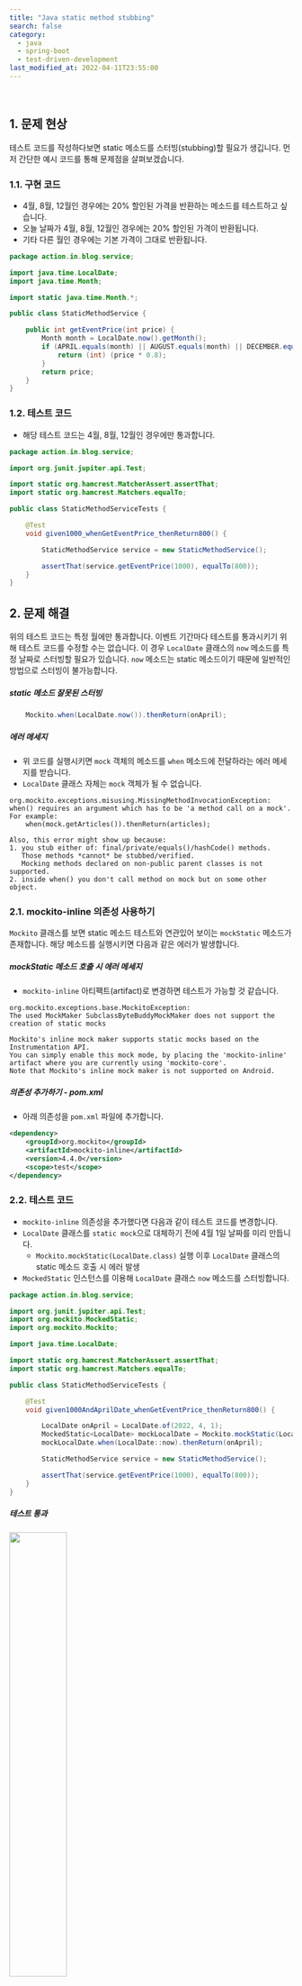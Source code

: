 ```yaml
---
title: "Java static method stubbing"
search: false
category:
  - java
  - spring-boot
  - test-driven-development
last_modified_at: 2022-04-11T23:55:00
---
```


<br/>

## 1. 문제 현상

테스트 코드를 작성하다보면 static 메소드를 스터빙(stubbing)할 필요가 생깁니다. 
먼저 간단한 예시 코드를 통해 문제점을 살펴보겠습니다. 

### 1.1. 구현 코드

- 4월, 8월, 12월인 경우에는 20% 할인된 가격을 반환하는 메소드를 테스트하고 싶습니다.
- 오늘 날짜가 4월, 8월, 12월인 경우에는 20% 할인된 가격이 반환됩니다.
- 기타 다른 월인 경우에는 기본 가격이 그대로 반환됩니다.

```java
package action.in.blog.service;

import java.time.LocalDate;
import java.time.Month;

import static java.time.Month.*;

public class StaticMethodService {

    public int getEventPrice(int price) {
        Month month = LocalDate.now().getMonth();
        if (APRIL.equals(month) || AUGUST.equals(month) || DECEMBER.equals(month)) {
            return (int) (price * 0.8);
        }
        return price;
    }
}
```

### 1.2. 테스트 코드

- 해당 테스트 코드는 4월, 8월, 12월인 경우에만 통과합니다.

```java
package action.in.blog.service;

import org.junit.jupiter.api.Test;

import static org.hamcrest.MatcherAssert.assertThat;
import static org.hamcrest.Matchers.equalTo;

public class StaticMethodServiceTests {

    @Test
    void given1000_whenGetEventPrice_thenReturn800() {

        StaticMethodService service = new StaticMethodService();

        assertThat(service.getEventPrice(1000), equalTo(800));
    }
}
```

## 2. 문제 해결

위의 테스트 코드는 특정 월에만 통과합니다. 
이벤트 기간마다 테스트를 통과시키기 위해 테스트 코드를 수정할 수는 없습니다. 
이 경우 `LocalDate` 클래스의 `now` 메소드를 특정 날짜로 스터빙할 필요가 있습니다. 
`now` 메소드는 static 메소드이기 때문에 일반적인 방법으로 스터빙이 불가능합니다.

##### static 메소드 잘못된 스터빙

```java
    Mockito.when(LocalDate.now()).thenReturn(onApril);
```

##### 에러 메세지

- 위 코드를 실행시키면 `mock` 객체의 메소드를 `when` 메소드에 전달하라는 에러 메세지를 받습니다.
- `LocalDate` 클래스 자체는 `mock` 객체가 될 수 없습니다.

```
org.mockito.exceptions.misusing.MissingMethodInvocationException: 
when() requires an argument which has to be 'a method call on a mock'.
For example:
    when(mock.getArticles()).thenReturn(articles);

Also, this error might show up because:
1. you stub either of: final/private/equals()/hashCode() methods.
   Those methods *cannot* be stubbed/verified.
   Mocking methods declared on non-public parent classes is not supported.
2. inside when() you don't call method on mock but on some other object.
```

### 2.1. mockito-inline 의존성 사용하기 

`Mockito` 클래스를 보면 static 메소드 테스트와 연관있어 보이는 `mockStatic` 메소드가 존재합니다. 
해당 메소드를 실행시키면 다음과 같은 에러가 발생합니다.

##### mockStatic 메소드 호출 시 에러 메세지

- `mockito-inline` 아티팩트(artifact)로 변경하면 테스트가 가능할 것 같습니다.

```
org.mockito.exceptions.base.MockitoException: 
The used MockMaker SubclassByteBuddyMockMaker does not support the creation of static mocks

Mockito's inline mock maker supports static mocks based on the Instrumentation API.
You can simply enable this mock mode, by placing the 'mockito-inline' artifact where you are currently using 'mockito-core'.
Note that Mockito's inline mock maker is not supported on Android.
```

##### 의존성 추가하기 - pom.xml

- 아래 의존성을 `pom.xml` 파일에 추가합니다.

```xml
<dependency>
    <groupId>org.mockito</groupId>
    <artifactId>mockito-inline</artifactId>
    <version>4.4.0</version>
    <scope>test</scope>
</dependency>
```

### 2.2. 테스트 코드

- `mockito-inline` 의존성을 추가했다면 다음과 같이 테스트 코드를 변경합니다.
- `LocalDate` 클래스를 `static mock`으로 대체하기 전에 4월 1일 날짜를 미리 만듭니다.
    - `Mockito.mockStatic(LocalDate.class)` 실행 이후 `LocalDate` 클래스의 static 메소드 호출 시 에러 발생
- `MockedStatic` 인스턴스를 이용해 `LocalDate` 클래스 `now` 메소드를 스터빙합니다.

```java
package action.in.blog.service;

import org.junit.jupiter.api.Test;
import org.mockito.MockedStatic;
import org.mockito.Mockito;

import java.time.LocalDate;

import static org.hamcrest.MatcherAssert.assertThat;
import static org.hamcrest.Matchers.equalTo;

public class StaticMethodServiceTests {

    @Test
    void given1000AndAprilDate_whenGetEventPrice_thenReturn800() {

        LocalDate onApril = LocalDate.of(2022, 4, 1);
        MockedStatic<LocalDate> mockLocalDate = Mockito.mockStatic(LocalDate.class);
        mockLocalDate.when(LocalDate::now).thenReturn(onApril);

        StaticMethodService service = new StaticMethodService();

        assertThat(service.getEventPrice(1000), equalTo(800));
    }
}
```

##### 테스트 통과

<p align="left">
  <img src="/images/how-to-stub-java-static-method-1.JPG" width="45%" class="image__border">
</p>

## 3. static method stubbing 주의 사항

static 메소드를 스터빙하면 다른 테스트 코드에서 문제가 발생합니다. 
인스턴스를 `mock`으로 만든 것이 아니기 때문에 일회성으로 사용되는 것이 아니라 다음 테스트들까지 영향을 미칩니다. 
8월에도 가격이 정상적으로 할인되는지 테스트 코드를 하나 추가해보았습니다. 

### 3.1. 8월 이벤트 할인 금액 확인 테스트 코드 추가

```java
package action.in.blog.service;

import org.junit.jupiter.api.Test;
import org.mockito.MockedStatic;
import org.mockito.Mockito;

import java.time.LocalDate;

import static org.hamcrest.MatcherAssert.assertThat;
import static org.hamcrest.Matchers.equalTo;

public class StaticMethodServiceTests {

    @Test
    void given1000AndAprilDate_whenGetEventPrice_thenReturn800() {

        LocalDate onApril = LocalDate.of(2022, 4, 1);
        MockedStatic<LocalDate> mockLocalDate = Mockito.mockStatic(LocalDate.class);
        mockLocalDate.when(LocalDate::now).thenReturn(onApril);

        StaticMethodService service = new StaticMethodService();

        assertThat(service.getEventPrice(1000), equalTo(800));
    }

    @Test
    void given1000AndAugustDate_whenGetEventPrice_thenReturn800() {

        LocalDate onAugust = LocalDate.of(2022, 8, 1);
        MockedStatic<LocalDate> mockLocalDate = Mockito.mockStatic(LocalDate.class);
        mockLocalDate.when(LocalDate::now).thenReturn(onAugust);

        StaticMethodService service = new StaticMethodService();

        assertThat(service.getEventPrice(1000), equalTo(800));
    }
}
```

##### 테스트 실패

<p align="left">
  <img src="/images/how-to-stub-java-static-method-2.JPG" width="45%" class="image__border">
</p>

##### 에러 메세지

```
org.mockito.exceptions.base.MockitoException: 
For java.time.LocalDate, static mocking is already registered in the current thread

To create a new mock, the existing static mock registration must be deregistered

    at action.in.blog.service.StaticMethodServiceTests.given1000AndAprilDate_whenGetEventPrice_thenReturn800(StaticMethodServiceTests.java:18)
    at java.base/jdk.internal.reflect.NativeMethodAccessorImpl.invoke0(Native Method)
    at java.base/jdk.internal.reflect.NativeMethodAccessorImpl.invoke(NativeMethodAccessorImpl.java:62)
    ...
```

### 3.2. 테스트 충돌 문제 해결

- 테스트마다 사용한 클래스 `static mock`을 해제합니다.

```java
package action.in.blog.service;

import org.junit.jupiter.api.Test;
import org.mockito.MockedStatic;
import org.mockito.Mockito;

import java.time.LocalDate;

import static org.hamcrest.MatcherAssert.assertThat;
import static org.hamcrest.Matchers.equalTo;

public class StaticMethodServiceTests {

    @Test
    void given1000AndAprilDate_whenGetEventPrice_thenReturn800() {

        LocalDate onApril = LocalDate.of(2022, 4, 1);
        MockedStatic<LocalDate> mockLocalDate = Mockito.mockStatic(LocalDate.class);
        mockLocalDate.when(LocalDate::now).thenReturn(onApril);

        StaticMethodService service = new StaticMethodService();

        assertThat(service.getEventPrice(1000), equalTo(800));

        mockLocalDate.close();
    }

    @Test
    void given1000AndAugustDate_whenGetEventPrice_thenReturn800() {

        LocalDate onAugust = LocalDate.of(2022, 8, 1);
        MockedStatic<LocalDate> mockLocalDate = Mockito.mockStatic(LocalDate.class);
        mockLocalDate.when(LocalDate::now).thenReturn(onAugust);

        StaticMethodService service = new StaticMethodService();

        assertThat(service.getEventPrice(1000), equalTo(800));

        mockLocalDate.close();
    }
}
```

##### 테스트 성공

<p align="left">
  <img src="/images/how-to-stub-java-static-method-3.JPG" width="45%" class="image__border">
</p>


### 3.3. 테스트 코드 정리

- 테스트 코드를 정리하였습니다. 
- 필요한 날짜들은 미리 만듭니다.
- 테스트 실행 전 `LocalDate` 클래스를 `static mock`으로 만듭니다.
- 테스트 코드마다 필요한 결과 값을 스터빙합니다.
- 테스트 종료 후 사용한 `static mock`을 해제합니다.

```java
package action.in.blog.service;

import org.junit.jupiter.api.AfterEach;
import org.junit.jupiter.api.BeforeEach;
import org.junit.jupiter.api.Test;
import org.mockito.MockedStatic;
import org.mockito.Mockito;

import java.time.LocalDate;

import static org.hamcrest.MatcherAssert.assertThat;
import static org.hamcrest.Matchers.equalTo;

public class StaticMethodServiceTests {

    LocalDate onApril = LocalDate.of(2022, 4, 1);
    LocalDate onAugust = LocalDate.of(2022, 8, 1);

    MockedStatic<LocalDate> mockLocalDate;

    StaticMethodService service;

    @BeforeEach
    void setUp() {
        mockLocalDate = Mockito.mockStatic(LocalDate.class);
        service = new StaticMethodService();
    }

    @AfterEach
    void afterEach() {
        mockLocalDate.close();
    }

    @Test
    void given1000AndAprilDate_whenGetEventPrice_thenReturn800() {

        mockLocalDate.when(LocalDate::now).thenReturn(onApril);

        assertThat(service.getEventPrice(1000), equalTo(800));
    }

    @Test
    void given1000AndAugustDate_whenGetEventPrice_thenReturn800() {

        mockLocalDate.when(LocalDate::now).thenReturn(onAugust);

        assertThat(service.getEventPrice(1000), equalTo(800));
    }
}
```

#### TEST CODE REPOSITORY
- <https://github.com/Junhyunny/blog-in-action/tree/master/2022-04-11-how-to-stub-java-static-method>
